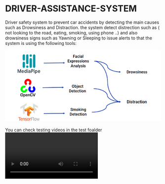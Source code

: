 # DRIVER-ASSISTANCE-SYSTEM
Driver safety system to prevent car accidents by detecting the main causes such as Drowsiness and Distraction.
the system detect distrection such as ( not looking to the road, eating, smoking, using phone ..) 
and also drowsiness signs such as Yawning or Sleeping to issue alerts
to that the system is using the following tools:

![alt text](https://github.com/younes-code/DRIVER-ASSISTANCE-SYSTEM/blob/main/warmy.PNG)

You can check testing videos in the test foalder 
![alt text](https://github.com/younes-code/DRIVER-ASSISTANCE-SYSTEM/blob/main/test/sleep.mp4)
